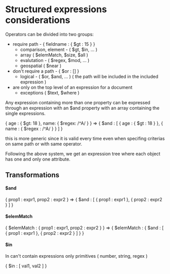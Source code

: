 
Structured expressions considerations
=====================================

Operators can be divided into two groups:

- require path - { fieldname : { $gt : 15 } }
    - comparison, element - ( $gt, $in, ... )
    - array ( $elemMatch, $size, $all )
    - evalutation - ( $regex, $mod, ... ) 
    - geospatial ( $near )
- don't require a path - { $or : [] }
    - logical - ( $or, $and, ... ) ( the path will be included in the included expression )
- are only on the top level of an expression for a document
    - exceptions ( $text, $where )

Any expression containing more than one property can be expressed through an expression with an $and property with
an array containing the single expressions.

{
    age : { $gt: 18 },
    name: { $regex: /^A/ }
}
=>
{ $and : [
    { age : { $gt : 18 } },
    { name : { $regex : /^A/ } }
] }

this is more generic since it is valid every time even when specifing criterias on same path or with same operator.

Following the above system, we get an expression tree where each object has one and only one attribute.


## Transformations 

#### $and

{ prop1 : expr1, prop2 : expr2 } => { $and : [ { prop1 : expr1 }, { prop2 : expr2 } ] }

#### $elemMatch

{ $elemMatch : { prop1 : expr1, prop2 : expr2 } } => { $elemMatch : { $and : [ { prop1 : expr1 }, { prop2 : expr2 } ] } }

#### $in

In can't contain expressions only primitives ( number, string, regex )

{ $in : [ val1, val2 ] }

